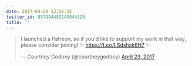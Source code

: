 ```yaml
---
date: 2017-04-28 12:26:42
twitter_id: 857994492149944320
title: ''
---
```


<blockquote class="twitter-tweet"><p lang="en" dir="ltr">I launched a Patreon, so if you&#39;d like to support my work in that way, please consider joining! ✨ <a href="https://t.co/LSdshsk6H7">https://t.co/LSdshsk6H7</a> ✨</p>&mdash; Courtney Godbey (@courtneygodbey) <a href="https://twitter.com/courtneygodbey/status/856227815951405058?ref_src=twsrc%5Etfw">April 23, 2017</a></blockquote>
<script async src="https://platform.twitter.com/widgets.js" charset="utf-8"></script>
